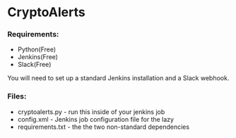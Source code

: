 # CryptoAlerts


### Requirements:

- Python(Free)
- Jenkins(Free)
- Slack(Free)

You will need to set up a standard Jenkins installation and a Slack webhook.

### Files:

- cryptoalerts.py - run this inside of your jenkins job
- config.xml - Jenkins job configuration file for the lazy
- requirements.txt - the the two non-standard dependencies

